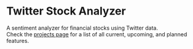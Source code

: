 # Twitter Stock Analyzer
A sentiment analyzer for financial stocks using Twitter data.<br>
Check the [projects page](https://github.com/users/rmccormick314/projects/2) for a list of all current, upcoming, and planned features.
